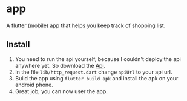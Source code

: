 # app

A flutter (mobile) app that helps you keep track of shopping list.

## Install

1. You need to run the api yourself, because I couldn't deploy the api anywhere yet. So download the [Api](https://github.com/simonadamgyula/shoppingListApi).
2. In the file ``` lib/http_request.dart ``` change ``` apiUrl ``` to your api url.
3. Build the app using ``` flutter build apk ``` and install the apk on your android phone.
4. Great job, you can now user the app.
